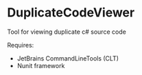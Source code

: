 # DuplicateCodeViewer
Tool for viewing duplicate c# source code

Requires:
* JetBrains CommandLineTools (CLT)
* Nunit framework
